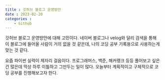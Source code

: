 ```yaml
---
title : 깃허브 블로그 운영방안
date : 2023-02-20
categories : 
    - Github 
---
```


깃허브 블로그 운영방안에 대해 고민이다.
네이버 블로그나 velog와 달리 검색을 통해 이 블로그에 들어올 사람이 거의 없을 것 같은데,
나의 코딩 공부 기록용으로 사용하는게 맞는 것 같다.

요즘 파이썬 실력이 제자리 걸음이다.
프로그래머스, 백준, 해커랭크 등등 풀어보고 싶은건 많은데
막상 하루 이틀하고 그만두는 일이 많다.
오늘부터 계획적이고 구체적으로 코딩 공부를 진행해보고자 한다.

